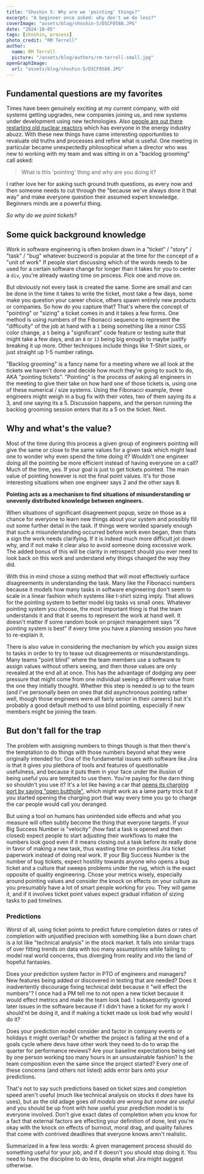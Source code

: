 ```yaml
---
title: "Shoshin 5: Why are we 'pointing' things?"
excerpt: "A beginner once asked: why don't we do less?"
coverImage: "assets/blog/shoshin-5/DSCF0588.JPG"
date: "2024-10-05"
tags: [shoshin, process]
photo_credit: "RM Terrell"
author:
  name: RM Terrell
  picture: "/assets/blog/authors/rm-terrell-small.jpg"
openGraphImage:
  url: "assets/blog/shoshin-5/DSCF0588.JPG"
---
```


## Fundamental questions are my favorites

Times have been genuinely exciting at my current company, with old systems getting upgrades, new companies joining us, and new systems under development using new technologies. Also [people are out there restarting old nuclear reactors](https://arstechnica.com/ai/2024/09/re-opened-three-mile-island-will-power-ai-data-centers-under-new-deal/) which has everyone in the energy industry abuzz. With these new things have came interesting opportunities to revaluate old truths and processes and refine what is useful. One meeting in particular became unexpectedly philosophical when a director who was new to working with my team and was sitting in on a "backlog grooming" call asked:

> What is this 'pointing' thing and why are you doing it?

I rather love her for asking such ground truth questions, as every now and then someone needs to cut through the "because we've always done it that way" and make everyone question their assumed expert knowledge. Beginners minds are a powerful thing.

_So why do we point tickets?_

## Some quick background knowledge

Work in software engineering is often broken down in a "ticket" / "story" / "task" / "bug" whatever buzzword is popular at the time for the concept of a "unit of work" If people start discussing which of the words needs to be used for a certain software change for longer than it takes for you to center a `div`, you're already wasting time on process. Pick one and move on.

But obviously not every task is created the same. Some are small and can be done in the time it takes to write the ticket, most take a few days, some make you question your career choice, others spawn entirely new products or companies. So how do you capture that? That's where the concept of "pointing" or "sizing" a ticket comes in and it takes a few forms. One method is using numbers of the Fibonacci sequence to represent the "difficulty" of the job at hand with a `1` being something like a minor CSS color change, a `5` being a "significant" code feature or testing suite that might take a few days, and an `8` or `13` being big enough to maybe justify breaking it up more. Other techniques include things like T-Shirt sizes, or just straight up 1-5 number ratings.

"Backlog grooming" is a fancy name for a meeting where we all look at the tickets we haven't done and decide how much they're going to suck to do, AKA "pointing tickets". "Pointing" is the process of asking all engineers in the meeting to give their take on how hard one of those tickets is, using one of these numerical / size systems. Using the Fibonacci example, three engineers might weigh in a bug fix with their votes, two of them saying its a 3, and one saying its a 5. Discussion happens, and the person running the backlog grooming session enters that its a 5 on the ticket. Next.

## Why and what's the value?

Most of the time during this process a given group of engineers pointing will give the same or close to the same values for a given task which might lead one to wonder why even spend the time doing it? Wouldn't one engineer doing all the pointing be more efficient instead of having everyone on a call? Much of the time, yes. If your goal is just to get tickets pointed. The main value of pointing however is not the final point values. It's for those interesting situations when one engineer says 2 and the other says 8.

<strong>Pointing acts as a mechanism to find situations of misunderstanding or unevenly distributed knowledge between engineers.</strong>

When situations of significant disagreement popup, seize on those as a chance for everyone to learn new things about your system and possibly fill out some further detail in the task. If things were worded sparsely enough that such a misunderstanding occurred before work even began, then thats a sign the work needs clarifying. If it is indeed much more difficult jot down why, and if not make it clear also to avoid someone doing excessive work. The added bonus of this will be clarity in retrospect should you ever need to look back on this work and understand why things changed the way they did.

With this in mind chose a sizing method that will most effectively surface disagreements in understanding the task. Many like the Fibonacci numbers because it models how many tasks in software engineering don't seem to scale in a linear fashion which systems like t-shirt sizing imply. That allows for the pointing system to better model big tasks vs small ones. Whatever pointing system you choose, the most important thing is that the team understands it and that it seems to represent the work at hand well. It doesn't matter if some random book on project management says "X pointing system is best" if every time you have a planning session you have to re-explain it.

There is also value in considering the mechanism by which you assign sizes to tasks in order to try to tease out disagreements or misunderstandings. Many teams "point blind" where the team members use a software to assign values without others seeing, and then those values are only revealed at the end all at once. This has the advantage of dodging any peer pressure that might come from one individual seeing a different value from the one they initially thought. Whether this step is needed is up to the team (and I've personally been on ones that did asynchronous pointing rather well, though those engineers were all fairly senior in their careers) but it's probably a good default method to use blind pointing, especially if new members might be joining the team.

## But don't fall for the trap

The problem with assigning numbers to things though is that then there's the temptation to do things with those numbers beyond what they were originally intended for. One of the fundamental issues with software like Jira is that it gives you plethora of tools and features of questionable usefulness, and because it puts them in your face under the illusion of being useful you are tempted to use them. You're paying for the darn thing so shouldn't you use it? It's a lot like having a car that [opens its charging port by saying "open butthole"](https://gizmodo.com/tesla-owners-say-open-butthole-and-get-a-little-surp-1846666529), which might work as a lame party trick but if you started opening the charging port that way every time you go to charge the car people would call you deranged.

But using a tool on humans has unintended side effects and what you measure will often subtly become the thing that everyone targets. If your Big Success Number is "velocity" (how fast a task is opened and then closed) expect people to start adjusting their workflows to make the numbers look good even if it means closing out a task before its really done in favor of making a new task, thus wasting time on pointless Jira ticket paperwork instead of doing real work. If your Big Success Number is the number of bug tickets, expect hostility towards anyone who opens a bug ticket and a culture that sweeps problems under the rug, which is the exact opposite of quality engineering. Chose your metrics wisely, especially around pointing values and consider the knock on effects on your culture as you presumably have a lot of smart people working for you. They will game it, and  if it involves ticket point values expect gradual inflation of sizing tasks to pad timelines.

### Predictions

Worst of all, using ticket points to predict future completion dates or rates of completion with unjustified precision with something like a burn down chart is a lot like "technical analysis" in the stock market. It falls into similar traps of over fitting trends on data with too many assumptions while failing to model real world concerns, thus diverging from reality and into the land of hopeful fantasies.

Does your prediction system factor in PTO of engineers and managers? New features being added or discovered in testing that are needed? Does it inadvertently discourage fixing technical debt because it "will effect the numbers"? I once had a PM tell me to not open a new ticket because it would effect metrics and make the team look bad. I subsequently ignored later issues in the software because if I didn't have a ticket for my work I should'nt be doing it, and if making a ticket made us look bad why would I do it?

Does your prediction model consider and factor in company events or holidays it might overlap? Or whether the project is falling at the end of a goals cycle where devs have other work they need to do to wrap the quarter for performance reviews? Are your baseline expectations being set by one person working too many hours in an unsustainable fashion? Is the team composition even the same since the project started? Every one of these concerns (and others not listed) adds error bars onto your predictions.

That's not to say such predictions based on ticket sizes and completion speed aren't useful (much like technical analysis on stocks it _does_ have its uses), but as the old adage goes _all models are wrong but some are useful_ and you should be up front with how useful your prediction model is to everyone involved. Don't give exact dates of completion when you know for a fact that external factors are effecting your definition of done, lest you're okay with the knock on effects of burnout, moral drag, and quality failures that come with contrived deadlines that everyone knows aren't realistic.

Summarized in a few less words: A given management process should do something useful for your job, and if it doesn't you should stop doing it. You need to have the discipline to do less, despite what Jira might suggest otherwise.
